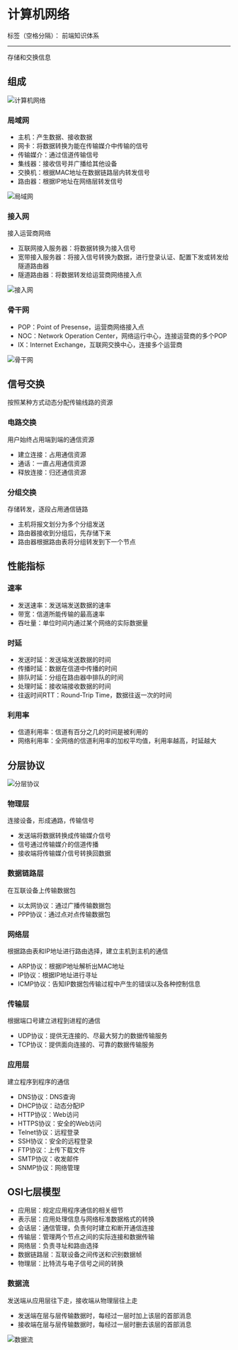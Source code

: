 # 计算机网络

标签（空格分隔）： 前端知识体系

---

存储和交换信息

## 组成

![计算机网络](https://raw.githubusercontent.com/wchaochao/images/master/gitbook-network-base/LAN.png)

### 局域网

* 主机：产生数据、接收数据
* 网卡：将数据转换为能在传输媒介中传输的信号
* 传输媒介：通过信道传输信号
* 集线器：接收信号并广播给其他设备
* 交换机：根据MAC地址在数据链路层内转发信号
* 路由器：根据IP地址在网络层转发信号

![局域网](https://raw.githubusercontent.com/wchaochao/images/master/gitbook-network-base/tcp-ip-internet.png)

### 接入网

接入运营商网络

* 互联网接入服务器：将数据转换为接入信号
* 宽带接入服务器：将接入信号转换为数据，进行登录认证、配置下发或转发给隧道路由器
* 隧道路由器：将数据转发给运营商网络接入点

![接入网](https://raw.githubusercontent.com/wchaochao/images/master/gitbook-network-base/POP.png)

### 骨干网

* POP：Point of Presense，运营商网络接入点
* NOC：Network Operation Center，网络运行中心，连接运营商的多个POP
* IX：Internet Exchange，互联网交换中心，连接多个运营商

![骨干网](https://raw.githubusercontent.com/wchaochao/images/master/gitbook-network-base/internet-construct.png)

## 信号交换

按照某种方式动态分配传输线路的资源

### 电路交换

用户始终占用端到端的通信资源

* 建立连接：占用通信资源
* 通话：一直占用通信资源
* 释放连接：归还通信资源

### 分组交换

存储转发，逐段占用通信链路

* 主机将报文划分为多个分组发送
* 路由器接收到分组后，先存储下来
* 路由器根据路由表将分组转发到下一个节点

## 性能指标

### 速率

* 发送速率：发送端发送数据的速率
* 带宽：信道所能传输的最高速率
* 吞吐量：单位时间内通过某个网络的实际数据量

### 时延

* 发送时延：发送端发送数据的时间
* 传播时延：数据在信道中传播的时间
* 排队时延：分组在路由器中排队的时间
* 处理时延：接收端接收数据的时间
* 往返时间RTT：Round-Trip Time，数据往返一次的时间

### 利用率

* 信道利用率：信道有百分之几的时间是被利用的
* 网络利用率：全网络的信道利用率的加权平均值，利用率越高，时延越大

## 分层协议

![分层协议](https://raw.githubusercontent.com/wchaochao/images/master/gitbook-network-base/internet-model.png)

### 物理层

连接设备，形成通路，传输信号

* 发送端将数据转换成传输媒介信号
* 信号通过传输媒介的信道传播
* 接收端将传输媒介信号转换回数据

### 数据链路层

在互联设备上传输数据包

* 以太网协议：通过广播传输数据包
* PPP协议：通过点对点传输数据包

### 网络层

根据路由表和IP地址进行路由选择，建立主机到主机的通信

* ARP协议：根据IP地址解析出MAC地址
* IP协议：根据IP地址进行寻址
* ICMP协议：告知IP数据包传输过程中产生的错误以及各种控制信息

### 传输层

根据端口号建立进程到进程的通信

* UDP协议：提供无连接的、尽最大努力的数据传输服务
* TCP协议：提供面向连接的、可靠的数据传输服务

### 应用层

建立程序到程序的通信

* DNS协议：DNS查询
* DHCP协议：动态分配IP
* HTTP协议：Web访问
* HTTPS协议：安全的Web访问
* Telnet协议：远程登录
* SSH协议：安全的远程登录
* FTP协议：上传下载文件
* SMTP协议：收发邮件
* SNMP协议：网络管理

## OSI七层模型

* 应用层：规定应用程序通信的相关细节
* 表示层：应用处理信息与网络标准数据格式的转换
* 会话层：通信管理，负责何时建立和断开通信连接
* 传输层：管理两个节点之间的实际连接和数据传输
* 网络层：负责寻址和路由选择
* 数据链路层：互联设备之间传送和识别数据帧
* 物理层：比特流与电子信号之间的转换

### 数据流

发送端从应用层往下走，接收端从物理层往上走

* 发送端在层与层传输数据时，每经过一层时加上该层的首部消息
* 接收端在层与层传输数据时，每经过一层时删去该层的首部消息

![数据流](https://raw.githubusercontent.com/wchaochao/images/master/gitbook-network-base/tcp-package.png)
